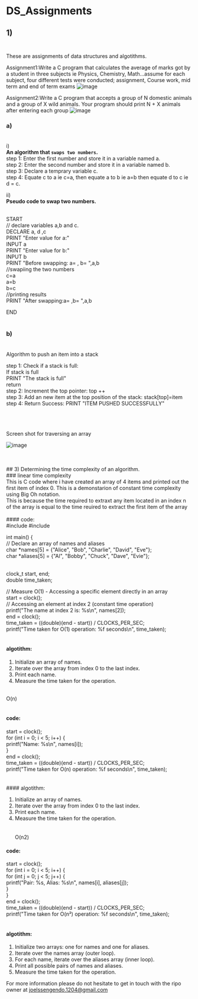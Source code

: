 # DS_Assignments

## 1) <br/>  <br/>

These are assignments of data structures and algotithms.

Assignment1:Write a C program that calculates the average of marks got by a student in three subjects ie Physics, Chemistry, Math...assume for each subject, four different tests were conducted; assignment, Course work, mid term and end of term exams
![image](https://github.com/user-attachments/assets/c5c6aa00-4e26-47e9-8473-7c7e19a156ca)


Assignment2:Write a C program that accepts a group of N domestic animals and a group of X wild animals. Your program should print N + X animals after entering each group
![image](https://github.com/user-attachments/assets/4af0147f-57e8-49c8-a99c-bf44b337af45)

### a) <br/>  <br/>
   i) <br/> **An algorithm that `swaps two numbers`.**  <br/>
   step 1: Enter the first number and store it in a variable named a. <br/>
   step 2: Enter the second number and store it in a variable named b. <br/>
   step 3: Declare a temprary variable c. <br/>
   step 4: Equate c to a ie c=a, then equate a to b ie a=b then equate d to c ie d = c. <br/>

  ii) <br/> **Pseudo code to swap two numbers.**  <br/> <br/>
   
   START <br/>
        // declare variables a,b and c. <br/>
       DECLARE a, d ,c  <br/>
       PRINT "Enter value for a:"  <br/>
       INPUT a <br/>
       PRINT "Enter value for b:" <br/>
       INPUT b <br/>
       PRINT "Before swapping: a= , b= ",a,b <br/>
         //swapiing the two numbers <br/>
       c=a <br/>
       a=b <br/>
       b=c <br/>
       //printing results <br/>
       PRINT "After swapping:a= ,b= ",a,b <br/>
       
   END <br/>  <br/>

   ### b) <br/> <br/>

   Algorithm to push an item into a stack <br/>

   step 1: Check if a stack is full: <br/>
            If stack is full <br/>
            PRINT "The stack is full" <br/>
            return <br/>
   step 2: Increment the top pointer: top ++ <br/>
   step 3: Add an new item at the top position of the stack: stack[top]=item <br/>
   step 4: Return Success: PRINT "ITEM PUSHED SUCCESSFULLY" <br/>   <br/>


<br>
<br>
Screen shot for traversing an array
<br>

![image](https://github.com/user-attachments/assets/978533f4-2731-42d3-a9b5-189da3ad24f9)

<br/>
<br/>
## 3) Determining the time complexity of an algorithm.<br/>
### linear time complexity
<br/>
This is C code where i have created an array of 4 items and printed out the first item of index 0. This is a demonstarion of constant time complexity using Big Oh notation.<br/>
This is because the time required to extraxt any item located in an index n of the array is equal to the time reuired to extract the first item of the array<br/><br/>
#### code:<br/>
#include <stdio.h>
#include <time.h>

 int main() {<br/>
    // Declare an array of names and aliases<br/>
    char *names[5] = {"Alice", "Bob", "Charlie", "David", "Eve"};<br/>
    char *aliases[5] = {"Al", "Bobby", "Chuck", "Dave", "Evie"};<br/><br/>
    
   clock_t start, end;<br/>
   double time_taken;<br/>

   // Measure O(1) - Accessing a specific element directly in an array<br/>
   start = clock();<br/>
   // Accessing an element at index 2 (constant time operation)<br/>
   printf("The name at index 2 is: %s\n", names[2]);<br/>
   end = clock();<br/>
   time_taken = ((double)(end - start)) / CLOCKS_PER_SEC;<br/>
   printf("Time taken for O(1) operation: %f seconds\n", time_taken);<br/><br/>
  
#### algotithm:<br/>

1. Initialize an array of names.<br/>
2. Iterate over the array from index 0 to the last index.<br/>
3. Print each name.<br/>
4. Measure the time taken for the operation.<br/><br/>
   
O(n)<br/>
<br>
#### code:<br/>
   start = clock();<br/>
    for (int i = 0; i < 5; i++) {<br/>
        printf("Name: %s\n", names[i]);<br/>
    }<br/>
    end = clock();<br/>
    time_taken = ((double)(end - start)) / CLOCKS_PER_SEC;<br/>
    printf("Time taken for O(n) operation: %f seconds\n", time_taken);<br/>
    <br/><br/>
    #### algotithm:<br/>

1. Initialize an array of names.<br/>
2. Iterate over the array from index 0 to the last index.<br/>
3. Print each name.<br/>
4. Measure the time taken for the operation.<br/>
   <br/><br/>
   O(n2)<br/>
   
#### code:<br/>
start = clock();<br/>
    for (int i = 0; i < 5; i++) {<br/>
        for (int j = 0; j < 5; j++) {<br/>
            printf("Pair: %s, Alias: %s\n", names[i], aliases[j]);<br/>
        }<br/>
    }<br/>
    end = clock();<br/>
    time_taken = ((double)(end - start)) / CLOCKS_PER_SEC;<br/>
    printf("Time taken for O(n²) operation: %f seconds\n", time_taken);<br/>
<br/>
#### algotithm:<br/>
1. Initialize two arrays: one for names and one for aliases.<br/>
2. Iterate over the names array (outer loop).<br/>
3. For each name, iterate over the aliases array (inner loop).<br/>
4. Print all possible pairs of names and aliases.<br/>
5. Measure the time taken for the operation.<br/>




       
       
       
   
   
   
    


For more information please do not hesitate to get in touch with the ripo owner at joelssengendo.1204@gmail.com 
